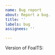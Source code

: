 ```yaml
---
name: Bug report
about: Report a bug.
title: ''
labels: bug
assignees: ''

---
```


Version of FoalTS: 

<!--
If you wish to share code, please use indentation and syntax highlighting.
The easier an issue is to read, the faster you will get an answer.

DON'T DO:
```
function test() {
for (const i of [1, 2, 3]) {
console.log(i);
}
}
```

DO:
```typescript
function test() {
  for (const i of [1, 2, 3]) {
    console.log(i);
  }
}
```
-->
